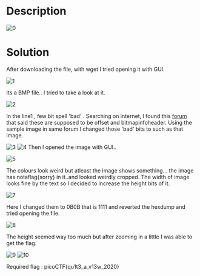 # Description

![0](https://user-images.githubusercontent.com/125740625/219964870-3381c745-3d5f-4393-9e3a-eb61cd0e9017.png)

# Solution

After downloading the file, with wget I tried opening it with GUI.

![1](https://user-images.githubusercontent.com/125740625/219965204-86cf20a3-fafe-449c-9e81-645d4e8fc519.png)

Its a BMP file.. I tried to take a look at it.

![2](https://user-images.githubusercontent.com/125740625/219965329-b6c6426e-9f52-4dc3-8737-2959be817470.png)

In the line1 , few bit spell 'bad' . Searching on internet, I found this [forum](https://stackoverflow.com/questions/33483708/understanding-bmp-file) that said these are supposed to be offset and bitmapinfoheader.
Using the sample image in same forum I changed those 'bad' bits to such as that image.

![3](https://user-images.githubusercontent.com/125740625/219967709-bf32581c-7b9a-42f5-b843-ec92efbbb5be.png)      ![4](https://user-images.githubusercontent.com/125740625/219967737-73b2d3e0-f781-4634-9a8e-2da930f6c8af.png)
Then I opened the image with GUI..

![5](https://user-images.githubusercontent.com/125740625/219967787-29ff3799-b6ea-4ca6-92bf-65a641b82be7.png)

The colours look weird but atleast the image shows something... the image has notaflag{sorry} in it..and looked weirdly cropped. The width of image looks fine by the text so I decided to increase the height bits of it.

![7](https://user-images.githubusercontent.com/125740625/219967920-e55bf29d-8fc2-4c1e-b695-1423ba2291eb.png)

Here I changed them to 0B0B that is 1111 and reverted the hexdump and tried opening the file.

![8](https://user-images.githubusercontent.com/125740625/219968030-14d192fe-ead7-4b14-aedb-6a96bab45107.png)

The height seemed way too much but after zooming in a little I was able to get the flag.

![9](https://user-images.githubusercontent.com/125740625/219968069-f21c70e7-5082-4e44-8569-3e9f05c3071c.png)            ![10](https://user-images.githubusercontent.com/125740625/219968074-93453c7a-74e7-4d85-ae26-6e6b8f3cfd72.png)

Required flag : picoCTF{qu1t3_a_v13w_2020}

